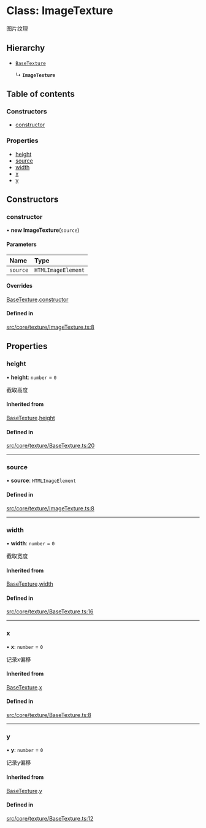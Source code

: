 # Class: ImageTexture

图片纹理

## Hierarchy

- [`BaseTexture`](BaseTexture.md)

  ↳ **`ImageTexture`**

## Table of contents

### Constructors

- [constructor](ImageTexture.md#constructor)

### Properties

- [height](ImageTexture.md#height)
- [source](ImageTexture.md#source)
- [width](ImageTexture.md#width)
- [x](ImageTexture.md#x)
- [y](ImageTexture.md#y)

## Constructors

### constructor

• **new ImageTexture**(`source`)

#### Parameters

| Name | Type |
| :------ | :------ |
| `source` | `HTMLImageElement` |

#### Overrides

[BaseTexture](BaseTexture.md).[constructor](BaseTexture.md#constructor)

#### Defined in

[src/core/texture/ImageTexture.ts:8](https://github.com/hxg2050/hxg/blob/6aa982d/src/core/texture/ImageTexture.ts#L8)

## Properties

### height

• **height**: `number` = `0`

截取高度

#### Inherited from

[BaseTexture](BaseTexture.md).[height](BaseTexture.md#height)

#### Defined in

[src/core/texture/BaseTexture.ts:20](https://github.com/hxg2050/hxg/blob/6aa982d/src/core/texture/BaseTexture.ts#L20)

___

### source

• **source**: `HTMLImageElement`

#### Defined in

[src/core/texture/ImageTexture.ts:8](https://github.com/hxg2050/hxg/blob/6aa982d/src/core/texture/ImageTexture.ts#L8)

___

### width

• **width**: `number` = `0`

截取宽度

#### Inherited from

[BaseTexture](BaseTexture.md).[width](BaseTexture.md#width)

#### Defined in

[src/core/texture/BaseTexture.ts:16](https://github.com/hxg2050/hxg/blob/6aa982d/src/core/texture/BaseTexture.ts#L16)

___

### x

• **x**: `number` = `0`

记录x偏移

#### Inherited from

[BaseTexture](BaseTexture.md).[x](BaseTexture.md#x)

#### Defined in

[src/core/texture/BaseTexture.ts:8](https://github.com/hxg2050/hxg/blob/6aa982d/src/core/texture/BaseTexture.ts#L8)

___

### y

• **y**: `number` = `0`

记录y偏移

#### Inherited from

[BaseTexture](BaseTexture.md).[y](BaseTexture.md#y)

#### Defined in

[src/core/texture/BaseTexture.ts:12](https://github.com/hxg2050/hxg/blob/6aa982d/src/core/texture/BaseTexture.ts#L12)
